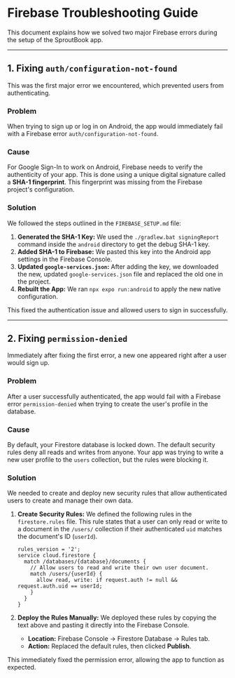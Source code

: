 # Firebase Troubleshooting Guide

This document explains how we solved two major Firebase errors during the setup of the SproutBook app.

---

## 1. Fixing `auth/configuration-not-found`

This was the first major error we encountered, which prevented users from authenticating.

### Problem
When trying to sign up or log in on Android, the app would immediately fail with a Firebase error `auth/configuration-not-found`.

### Cause
For Google Sign-In to work on Android, Firebase needs to verify the authenticity of your app. This is done using a unique digital signature called a **SHA-1 fingerprint**. This fingerprint was missing from the Firebase project's configuration.

### Solution
We followed the steps outlined in the `FIREBASE_SETUP.md` file:

1.  **Generated the SHA-1 Key:** We used the `./gradlew.bat signingReport` command inside the `android` directory to get the debug SHA-1 key.
2.  **Added SHA-1 to Firebase:** We pasted this key into the Android app settings in the Firebase Console.
3.  **Updated `google-services.json`:** After adding the key, we downloaded the new, updated `google-services.json` file and replaced the old one in the project.
4.  **Rebuilt the App:** We ran `npx expo run:android` to apply the new native configuration.

This fixed the authentication issue and allowed users to sign in successfully.

---

## 2. Fixing `permission-denied`

Immediately after fixing the first error, a new one appeared right after a user would sign up.

### Problem
After a user successfully authenticated, the app would fail with a Firebase error `permission-denied` when trying to create the user's profile in the database.

### Cause
By default, your Firestore database is locked down. The default security rules deny all reads and writes from anyone. Your app was trying to write a new user profile to the `users` collection, but the rules were blocking it.

### Solution
We needed to create and deploy new security rules that allow authenticated users to create and manage their own data.

1.  **Create Security Rules:** We defined the following rules in the `firestore.rules` file. This rule states that a user can only read or write to a document in the `/users/` collection if their authenticated `uid` matches the document's ID (`userId`).

    ```
    rules_version = '2';
    service cloud.firestore {
      match /databases/{database}/documents {
        // Allow users to read and write their own user document.
        match /users/{userId} {
          allow read, write: if request.auth != null && request.auth.uid == userId;
        }
      }
    }
    ```

2.  **Deploy the Rules Manually:** We deployed these rules by copying the text above and pasting it directly into the Firebase Console.
    *   **Location:** Firebase Console -> Firestore Database -> Rules tab.
    *   **Action:** Replaced the default rules, then clicked **Publish**.

This immediately fixed the permission error, allowing the app to function as expected.
